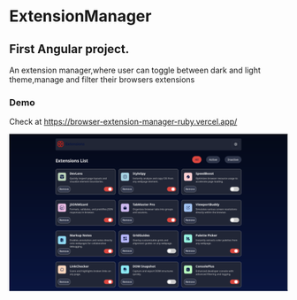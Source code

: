# ExtensionManager

## First Angular project.
An extension manager,where user can toggle between dark and light theme,manage and filter their browsers extensions
### Demo
Check at https://browser-extension-manager-ruby.vercel.app/

![Design preview for the Browser extensions manager UI coding challenge](/public/assets/images/preview.png)

